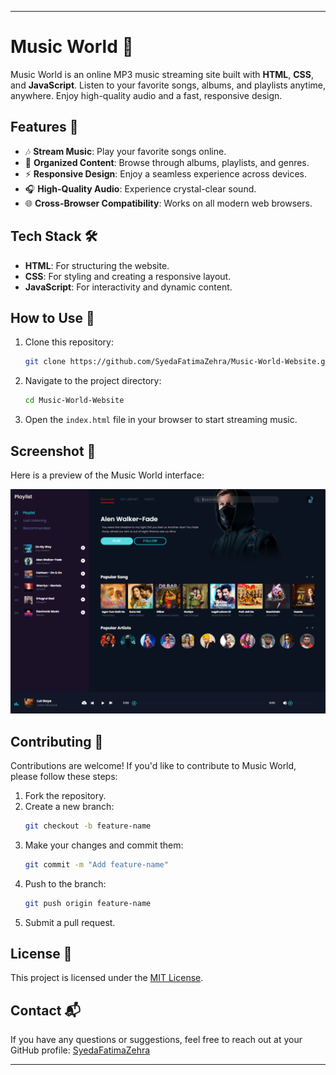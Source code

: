 
---

# Music World 🎵

Music World is an online MP3 music streaming site built with **HTML**, **CSS**, and **JavaScript**. Listen to your favorite songs, albums, and playlists anytime, anywhere. Enjoy high-quality audio and a fast, responsive design.

## Features 🚀

- 🎶 **Stream Music**: Play your favorite songs online.
- 📁 **Organized Content**: Browse through albums, playlists, and genres.
- ⚡ **Responsive Design**: Enjoy a seamless experience across devices.
- 🎧 **High-Quality Audio**: Experience crystal-clear sound.
- 🌐 **Cross-Browser Compatibility**: Works on all modern web browsers.

## Tech Stack 🛠️

- **HTML**: For structuring the website.
- **CSS**: For styling and creating a responsive layout.
- **JavaScript**: For interactivity and dynamic content.

## How to Use 📖

1. Clone this repository:
   ```bash
   git clone https://github.com/SyedaFatimaZehra/Music-World-Website.git
   ```
2. Navigate to the project directory:
   ```bash
   cd Music-World-Website
   ```
3. Open the `index.html` file in your browser to start streaming music.

## Screenshot 📸

Here is a preview of the Music World interface:

![Music World Preview](./m1.PNG)

## Contributing 🤝

Contributions are welcome! If you'd like to contribute to Music World, please follow these steps:

1. Fork the repository.
2. Create a new branch:
   ```bash
   git checkout -b feature-name
   ```
3. Make your changes and commit them:
   ```bash
   git commit -m "Add feature-name"
   ```
4. Push to the branch:
   ```bash
   git push origin feature-name
   ```
5. Submit a pull request.

## License 📜

This project is licensed under the [MIT License](./LICENSE).

## Contact 📬

If you have any questions or suggestions, feel free to reach out at your GitHub profile: [SyedaFatimaZehra](https://github.com/SyedaFatimaZehra)

---

